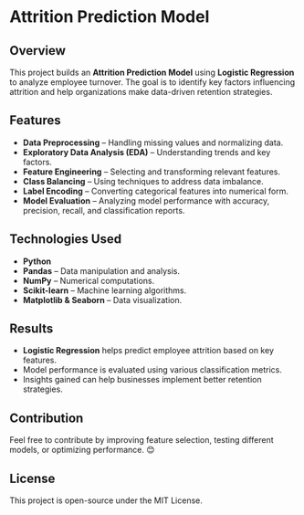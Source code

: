 # Attrition Prediction Model

## Overview
This project builds an **Attrition Prediction Model** using **Logistic Regression** to analyze employee turnover. The goal is to identify key factors influencing attrition and help organizations make data-driven retention strategies.

## Features
- **Data Preprocessing** – Handling missing values and normalizing data.
- **Exploratory Data Analysis (EDA)** – Understanding trends and key factors.
- **Feature Engineering** – Selecting and transforming relevant features.
- **Class Balancing** – Using techniques to address data imbalance.
- **Label Encoding** – Converting categorical features into numerical form.
- **Model Evaluation** – Analyzing model performance with accuracy, precision, recall, and classification reports.

## Technologies Used
- **Python**
- **Pandas** – Data manipulation and analysis.
- **NumPy** – Numerical computations.
- **Scikit-learn** – Machine learning algorithms.
- **Matplotlib & Seaborn** – Data visualization.

## Results
- **Logistic Regression** helps predict employee attrition based on key features.
- Model performance is evaluated using various classification metrics.
- Insights gained can help businesses implement better retention strategies.

## Contribution
Feel free to contribute by improving feature selection, testing different models, or optimizing performance. 😊

## License
This project is open-source under the MIT License.

